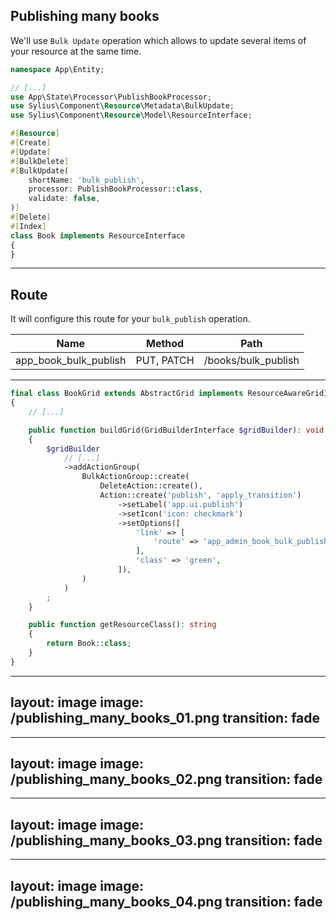 ## Publishing many books

<v-clicks>

We'll use `Bulk Update` operation which allows to update several items of your resource at the same time.

```php {all|12|12,5|13|14|15}
namespace App\Entity;

// [...]
use App\State\Processor\PublishBookProcessor;
use Sylius\Component\Resource\Metadata\BulkUpdate;
use Sylius\Component\Resource\Model\ResourceInterface;

#[Resource]
#[Create]
#[Update]
#[BulkDelete]
#[BulkUpdate(
    shortName: 'bulk_publish',
    processor: PublishBookProcessor::class,
    validate: false,
)]
#[Delete]
#[Index]
class Book implements ResourceInterface
{
}

```

</v-clicks>

---

## Route

<v-clicks>

It will configure this route for your `bulk_publish` operation.

| Name                  | Method     | Path                |
|-----------------------|------------|---------------------|
| app_book_bulk_publish | PUT, PATCH | /books/bulk_publish |    


</v-clicks>

---

```php {all|12-24|12|15-21|16-18}
final class BookGrid extends AbstractGrid implements ResourceAwareGridInterface
{
    // [...]

    public function buildGrid(GridBuilderInterface $gridBuilder): void
    {
        $gridBuilder
            // [...]
            ->addActionGroup(
                BulkActionGroup::create(
                    DeleteAction::create(),
                    Action::create('publish', 'apply_transition')
                        ->setLabel('app.ui.publish')
                        ->setIcon('icon: checkmark')
                        ->setOptions([
                            'link' => [
                                'route' => 'app_admin_book_bulk_publish',
                            ],
                            'class' => 'green',
                        ]),
                )
            )
        ;
    }

    public function getResourceClass(): string
    {
        return Book::class;
    }
}

```

---
layout: image
image: /publishing_many_books_01.png
transition: fade
---

---
layout: image
image: /publishing_many_books_02.png
transition: fade
---

---
layout: image
image: /publishing_many_books_03.png
transition: fade
---

---
layout: image
image: /publishing_many_books_04.png
transition: fade
---
